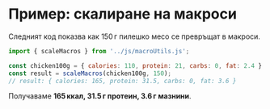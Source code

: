 # Пример: скалиране на макроси

Следният код показва как 150 г пилешко месо се превръщат в макроси.

```js
import { scaleMacros } from '../js/macroUtils.js';

const chicken100g = { calories: 110, protein: 21, carbs: 0, fat: 2.4 };
const result = scaleMacros(chicken100g, 150);
// result: { calories: 165, protein: 31.5, carbs: 0, fat: 3.6 }
```

Получаваме **165 ккал, 31.5 г протеин, 3.6 г мазнини**.
